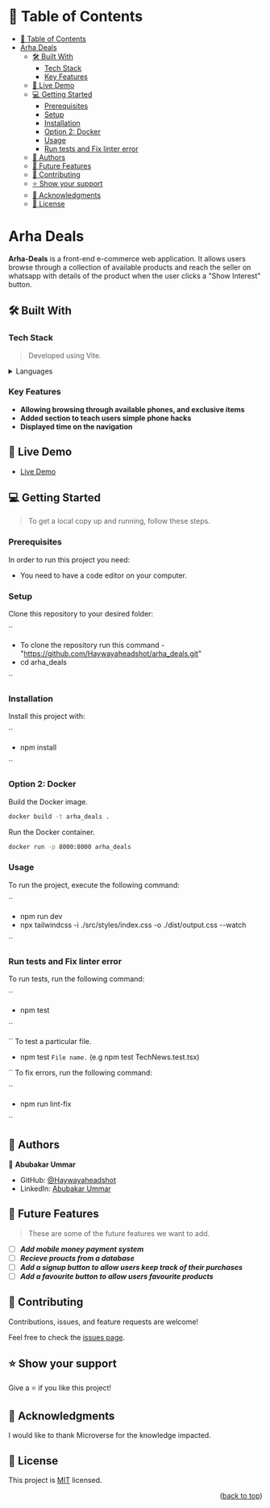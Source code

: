 <a name="readme-top"></a>

# 📗 Table of Contents

- [📗 Table of Contents](#-table-of-contents)
- [Arha Deals ](#arha-deals-)
  - [🛠 Built With ](#-built-with-)
    - [Tech Stack ](#tech-stack-)
    - [Key Features ](#key-features-)
  - [🚀 Live Demo ](#-live-demo-)
  - [💻 Getting Started ](#-getting-started-)
    - [Prerequisites](#prerequisites)
    - [Setup](#setup)
    - [Installation](#installation)
    - [Option 2: Docker](#option-2-docker)
    - [Usage](#usage)
    - [Run tests and Fix linter error](#run-tests-and-fix-linter-error)
  - [👥 Authors ](#-authors-)
  - [🔭 Future Features ](#-future-features-)
  - [🤝 Contributing ](#-contributing-)
  - [⭐️ Show your support ](#️-show-your-support-)
  - [🙏 Acknowledgments ](#-acknowledgments-)
  - [📝 License ](#-license-)

<!-- PROJECT DESCRIPTION -->

# Arha Deals <a name="about-project"></a>

**Arha-Deals** is a front-end e-commerce web application. It allows users browse through a collection of available products and reach the seller on whatsapp with details of the product when the user clicks a "Show Interest" button.

## 🛠 Built With <a name="built-with"></a>

### Tech Stack <a name="tech-stack"></a>

> Developed using Vite.
<details>
  <summary>Languages</summary>
  <ul>
    <li><a href="https://www.typescriptlang.org/">Typescript</a></li>
    <li><a href="https://tailwindcss.com/">Tailwind CSS</a></li>
  </ul>
</details>

### Key Features <a name="key-features"></a>

- **Allowing browsing through available phones, and exclusive items**
- **Added section to teach users simple phone hacks**
- **Displayed time on the navigation**

## 🚀 Live Demo <a name="live-demo"></a>

- [Live Demo](https://arha-deals.netlify.app/)

## 💻 Getting Started <a name="getting-started"></a>

> To get a local copy up and running, follow these steps.

### Prerequisites

In order to run this project you need:

- You need to have a code editor on your computer.

### Setup

Clone this repository to your desired folder:

``

- To clone the repository run this command - "https://github.com/Haywayaheadshot/arha_deals.git"
- cd arha_deals

``

### Installation

Install this project with:

``

- npm install

``

### Option 2: Docker

Build the Docker image.

```bash
docker build -t arha_deals .
```

Run the Docker container.

```bash
docker run -p 8000:8000 arha_deals
```

### Usage

To run the project, execute the following command:

``

- npm run dev
- npx tailwindcss -i ./src/styles/index.css -o ./dist/output.css --watch
  
``

### Run tests and Fix linter error

To run tests, run the following command:

``

- npm test

``

``
To test a particular file.

- npm test `File name.` (e.g npm test TechNews.test.tsx)

``
To fix errors, run the following command:

``

- npm run lint-fix

``

## 👥 Authors <a name="authors"></a>

👤 **Abubakar Ummar**

- GitHub: [@Haywayaheadshot](https://github.com/Haywayaheadshot)
- LinkedIn: [Abubakar Ummar](https://www.linkedin.com/in/abubakar-ummar/)

<!-- FUTURE FEATURES -->

## 🔭 Future Features <a name="future-features"></a>

> These are some of the future features we want to add.

- [ ] ***Add mobile money payment system***
- [ ] ***Recieve proucts from a database***
- [ ] ***Add a signup button to allow users keep track of their purchases***
- [ ] ***Add a favourite button to allow users favourite products***

## 🤝 Contributing <a name="contributing"></a>

Contributions, issues, and feature requests are welcome!

Feel free to check the [issues page](../../issues/).

## ⭐️ Show your support <a name="support"></a>

Give a ⭐️ if you like this project!

## 🙏 Acknowledgments <a name="acknowledgements"></a>

I would like to thank Microverse for the knowledge impacted.

## 📝 License <a name="license"></a>

This project is [MIT](./LICENSE) licensed.

<p align="right">(<a href="#readme-top">back to top</a>)</p>
